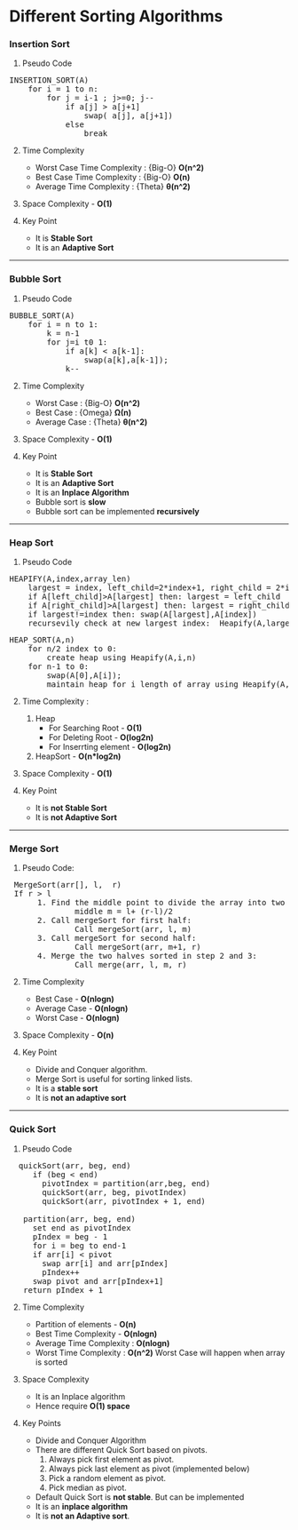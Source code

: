 # Different Sorting Algorithms

### Insertion Sort
1. Pseudo Code
<pre>
INSERTION_SORT(A)
    for i = 1 to n:
        for j = i-1 ; j>=0; j--
            if a[j] > a[j+1]
                swap( a[j], a[j+1])
            else
                break
</pre>

2. Time Complexity
    * Worst Case Time Complexity : {Big-O} <b>O(n^2)</b>
    * Best Case Time Complexity : {Big-O} <b>O(n)</b>
    * Average Time Complexity : {Theta} <b>θ(n^2)  </b>

3. Space Complexity - <b>O(1)</b>

4. Key Point
    * It is <b>Stable Sort</b>
    * It is an <b>Adaptive Sort</b>
******
### Bubble Sort
1. Pseudo Code
<pre>
BUBBLE_SORT(A)
    for i = n to 1:
        k = n-1
        for j=i t0 1:
            if a[k] < a[k-1]:
                swap(a[k],a[k-1]);
            k--
</pre>

2. Time Complexity
    * Worst Case : {Big-O} <b>O(n^2)</b>
    * Best Case : {Omega} <b>Ω(n)</b>
    * Average Case : {Theta} <b>θ(n^2)  </b>

3. Space Complexity - <b>O(1)</b>

4. Key Point
    * It is <b>Stable Sort</b>
    * It is an <b>Adaptive Sort</b>
    * It is an <b>Inplace Algorithm </b>
    * Bubble sort is <b>slow</b>
    * Bubble sort can be implemented <b>recursively</b>
***
### Heap Sort
1. Pseudo Code
<pre>
HEAPIFY(A,index,array_len)
    largest = index, left_child=2*index+1, right_child = 2*index+2;
    if A[left_child]>A[largest] then: largest = left_child
    if A[right_child]>A[largest] then: largest = right_child
    if largest!=index then: swap(A[largest],A[index])
    recursevily check at new largest index:  Heapify(A,largest,array_len)
</pre>
<pre>
HEAP_SORT(A,n)
    for n/2 index to 0: 
        create heap using Heapify(A,i,n)
    for n-1 to 0: 
        swap(A[0],A[i]);
        maintain heap for i length of array using Heapify(A,0,i)
</pre>

2. Time Complexity :
    1. Heap
        * For Searching Root - <b>O(1)</b>
        * For Deleting Root - <b>O(log2n)</b>
        * For Inserrting element - <b>O(log2n)</b>
    2. HeapSort - <b>O(n*log2n)</b>

3. Space Complexity - <b>O(1)</b> 

4. Key Point
    * It is <b>not Stable Sort</b>
    * It is <b>not Adaptive Sort</b>
***
### Merge Sort
1. Pseudo Code:
<pre>
 MergeSort(arr[], l,  r)
 If r > l
      1. Find the middle point to divide the array into two halves:  
              middle m = l+ (r-l)/2
      2. Call mergeSort for first half:   
              Call mergeSort(arr, l, m)
      3. Call mergeSort for second half:
              Call mergeSort(arr, m+1, r)
      4. Merge the two halves sorted in step 2 and 3:
              Call merge(arr, l, m, r)
</pre>

2. Time Complexity 
    * Best Case - <b>O(nlogn)</b> 
    * Average Case - <b>O(nlogn)</b> 
    * Worst Case - <b>O(nlogn)</b>

3. Space Complexity - <b>O(n)</b>

4. Key Point 
    * Divide and Conquer algorithm. 
    * Merge Sort is useful for sorting linked lists. 
    * It is a <b>stable sort</b>  
    * It is <b>not an adaptive sort</b>
***
### Quick Sort

1. Pseudo Code
<pre>
  quickSort(arr, beg, end)
     if (beg < end)
       pivotIndex = partition(arr,beg, end)
       quickSort(arr, beg, pivotIndex)
       quickSort(arr, pivotIndex + 1, end)

   partition(arr, beg, end)
     set end as pivotIndex
     pIndex = beg - 1
     for i = beg to end-1
     if arr[i] < pivot
       swap arr[i] and arr[pIndex]
       pIndex++
     swap pivot and arr[pIndex+1]
   return pIndex + 1
</pre>


 2. Time Complexity
    * Partition of elements - <b>O(n)</b>
    * Best Time Complexity - <b>O(nlogn)</b>
    * Average Time Complexity : <b>O(nlogn)</b>
    * Worst Time Complexity : <b>O(n^2)</b>
   Worst Case will happen when array is sorted

3. Space Complexity 
    * It is an Inplace algorithm
    * Hence require <b>O(1) space</b>

4. Key Points
    * Divide and Conquer Algorithm
    * There are different Quick Sort based on pivots.
        1. Always pick first element as pivot.
        2. Always pick last element as pivot (implemented below)
        3. Pick a random element as pivot.
        4. Pick median as pivot. 
    * Default Quick Sort is <b>not stable</b>. But can be implemented
    * It is an <b>inplace algorithm</b>
    * It is <b>not an Adaptive sort</b>.
